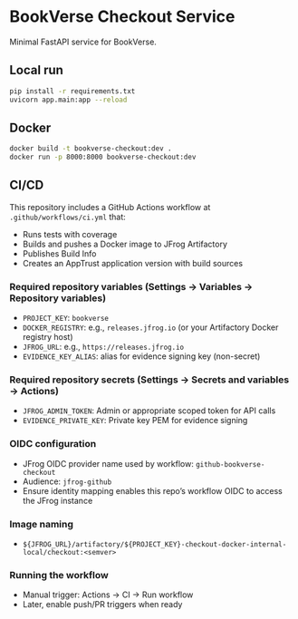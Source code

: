 # BookVerse Checkout Service

Minimal FastAPI service for BookVerse.

## Local run

```bash
pip install -r requirements.txt
uvicorn app.main:app --reload
```

## Docker

```bash
docker build -t bookverse-checkout:dev .
docker run -p 8000:8000 bookverse-checkout:dev
```

## CI/CD

This repository includes a GitHub Actions workflow at `.github/workflows/ci.yml` that:

- Runs tests with coverage
- Builds and pushes a Docker image to JFrog Artifactory
- Publishes Build Info
- Creates an AppTrust application version with build sources


### Required repository variables (Settings → Variables → Repository variables)

- `PROJECT_KEY`: `bookverse`
- `DOCKER_REGISTRY`: e.g., `releases.jfrog.io` (or your Artifactory Docker registry host)
- `JFROG_URL`: e.g., `https://releases.jfrog.io`
- `EVIDENCE_KEY_ALIAS`: alias for evidence signing key (non-secret)

### Required repository secrets (Settings → Secrets and variables → Actions)

- `JFROG_ADMIN_TOKEN`: Admin or appropriate scoped token for API calls
- `EVIDENCE_PRIVATE_KEY`: Private key PEM for evidence signing

### OIDC configuration

- JFrog OIDC provider name used by workflow: `github-bookverse-checkout`
- Audience: `jfrog-github`
- Ensure identity mapping enables this repo’s workflow OIDC to access the JFrog instance

### Image naming

- `${JFROG_URL}/artifactory/${PROJECT_KEY}-checkout-docker-internal-local/checkout:<semver>`

### Running the workflow

- Manual trigger: Actions → CI → Run workflow
- Later, enable push/PR triggers when ready